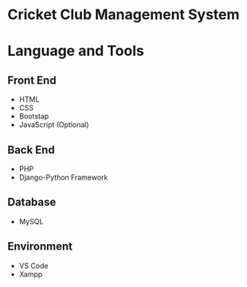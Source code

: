 # Cricket Club Management System

# Language and Tools
## Front End 
* HTML
* CSS
* Bootstap
* JavaScript (Optional)

## Back End
* PHP
* Django-Python Framework

## Database 
* MySQL

## Environment 
* VS Code
* Xampp
